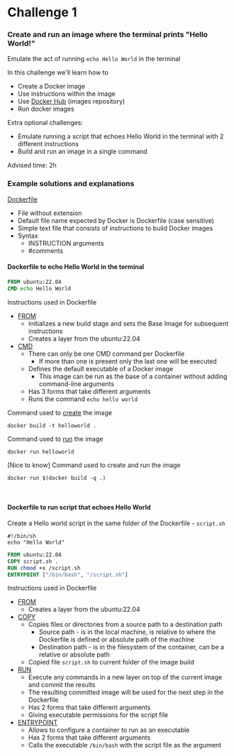 # Challenge 1
### Create and run an image where the terminal prints "Hello World!"
Emulate the act of running `echo Hello World` in the terminal

In this challenge we'll learn how to
- Create a Docker image
- Use instructions within the image
- Use [Docker Hub](https://hub.docker.com/) (images repository)
- Run docker images

Extra optional challenges:
- Emulate running a script that echoes Hello World in the terminal with 2 different instructions
- Build and run an image in a single command

Advised time: 2h

### Example solutions and explanations
[Dockerfile](https://docs.docker.com/engine/reference/builder/)
- File without extension
- Default file name expected by Docker is Dockerfile (case sensitive)
- Simple text file that consists of instructions to build Docker images
- Syntax
  - INSTRUCTION arguments
  - #comments

#### Dockerfile to echo Hello World in the terminal
```dockerfile
FROM ubuntu:22.04
CMD echo Hello World
```
Instructions used in Dockerfile
- [FROM](https://docs.docker.com/engine/reference/builder/#from)
  - Initializes a new build stage and sets the Base Image for subsequent instructions
  - Creates a layer from the ubuntu:22.04
- [CMD](https://docs.docker.com/engine/reference/builder/#cmd)
  - There can only be one CMD command per Dockerfile
    - If more than one is present only the last one will be executed
  - Defines the default executable of a Docker image
    - This image can be run as the base of a container without adding command-line arguments
  - Has 3 forms that take different arguments
  - Runs the command `echo hello world`

Command used to [create](https://docs.docker.com/engine/reference/commandline/build/) the image
```
docker build -t helloworld .
```

Command used to [run](https://docs.docker.com/engine/reference/commandline/run/) the image
```
docker run helloworld
```

[Nice to know] Command used to create and run the image
```
docker run $(docker build -q .)
```
<br/>

#### Dockerfile to run script that echoes Hello World
Create a Hello world script in the same folder of the Dockerfile - `script.sh`
```shell
#!/bin/sh
echo "Hello World"
```
```dockerfile
FROM ubuntu:22.04
COPY script.sh .
RUN chmod +x /script.sh
ENTRYPOINT ["/bin/bash", "/script.sh"]
```
Instructions used in Dockerfile
- [FROM](https://docs.docker.com/engine/reference/builder/#from)
  - Creates a layer from the ubuntu:22.04
- [COPY](https://docs.docker.com/engine/reference/builder/#copy)
  - Copies files or directories from a source path to a destination path
    - Source path - is in the local machine, is relative to where the Dockerfile is defined or absolute path of the machine
    - Destination path - is in the filesystem of the container, can be a relative or absolute path
  - Copied file `script.sh` to current folder of the image build
- [RUN](https://docs.docker.com/engine/reference/builder/#run)
  - Execute any commands in a new layer on top of the current image and commit the results
  - The resulting committed image will be used for the next step in the Dockerfile
  - Has 2 forms that take different arguments
  - Giving executable permissions for the script file
- [ENTRYPOINT](https://docs.docker.com/engine/reference/builder/#entrypoint)
  - Allows to configure a container to run as an executable
  - Has 2 forms that take different arguments
  - Calls the executable `/bin/bash` with the script file as the argument
